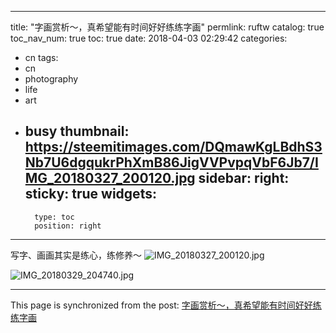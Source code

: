 
---
title: "字画赏析～，真希望能有时间好好练练字画"
permlink: ruftw
catalog: true
toc_nav_num: true
toc: true
date: 2018-04-03 02:29:42
categories:
- cn
tags:
- cn
- photography
- life
- art
- busy
thumbnail: https://steemitimages.com/DQmawKgLBdhS3Nb7U6dgqukrPhXmB86JigVVPvpqVbF6Jb7/IMG_20180327_200120.jpg
sidebar:
    right:
        sticky: true
widgets:
    -
        type: toc
        position: right
---


写字、画画其实是练心，练修养～
![IMG_20180327_200120.jpg](https://steemitimages.com/DQmawKgLBdhS3Nb7U6dgqukrPhXmB86JigVVPvpqVbF6Jb7/IMG_20180327_200120.jpg)

![IMG_20180329_204740.jpg](https://steemitimages.com/DQmbvTZTcZTEtC9EuRFxQS9kY37o2fHUsmYj3MGRdFjAyk3/IMG_20180329_204740.jpg)

- - -

This page is synchronized from the post: [字画赏析～，真希望能有时间好好练练字画](https://steemit.com/@andrewma/ruftw)

